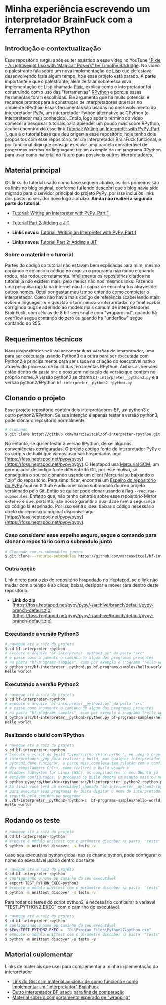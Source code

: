 # Minha experiência escrevendo um interpretador BrainFuck com a ferramenta RPython

## Introdução e contextualização

Esse repositório surgiu após eu ter assistido a esse vídeo no YouTune ["Pixie - A Lightweight Lisp with 'Magical' Powers" by Timothy Baldridge](https://www.youtube.com/watch?v=1AjhFZVfB9c&list=WL&index=2). No vídeo o palestrante fala sobre um nova implementação de [Lisp](https://pt.wikipedia.org/wiki/Lisp) que ele estava desenvolvendo fazia algum tempo, hoje esse projeto está parado. A parte importante é que o palestrante, além de falar sobre essa nova implementação de Lisp chamada [Pixie](https://pixielang.org/), explica como o interpretador foi construindo com o uso das "ferramentas" [RPython](https://rpython.readthedocs.io/en/latest/translation.html) e porque essas ferramentas foram escolhidas. Ele argumenta que há muito potencial e recursos prontos para a construção de interpretadores diversos no ambiente RPython. Essas ferramentas são usadas no desenvolvimento do interpretador [PyPy](https://www.pypy.org/), um interpretador Python alternativo ao CPython (o interpretador mais conhecido). Então, logo após o término do vídeo comecei a pesquisar tutoriais para aprender um pouco mais sobre RPython, acabei encontrando esse link [Tutorial: Writing an Interpreter with PyPy, Part 1](https://morepypy.blogspot.com/2011/04/tutorial-writing-interpreter-with-pypy.html), que é o tutorial base que deu origem a esse repositório, hoje tenho dois propósitos com esse repositório: ter um interpretador BrainFuck funcional, e por funcional digo que consiga executar uma parcela considerável de programas escritos na linguagem; ter um exemplo de um programa RPython para usar como material no futuro para possíveis outros interpretadores.

## Material principal

Os links do tutorial usado como base seguem abaixo, os dois primeiros são os links no blog original, conforme fui lendo descobri que o blog havia sido migrado para o servidor principal do projeto PyPy, por isso incluí os links dos posts no servidor novo logo a abaixo.
**Ainda não realizei a segunda parte do tutorial.**

* [Tutorial: Writing an Interpreter with PyPy, Part 1](https://morepypy.blogspot.com/2011/04/tutorial-writing-interpreter-with-pypy.html)
* [Tutorial Part 2: Adding a JIT](https://morepypy.blogspot.com/2011/04/tutorial-part-2-adding-jit.html)

* **Links novos:** [Tutorial: Writing an Interpreter with PyPy, Part 1](https://www.pypy.org/posts/2011/04/tutorial-writing-interpreter-with-pypy-3785910476193156295.html)
* **Links novos:** [Tutorial Part 2: Adding a JIT](https://www.pypy.org/posts/2011/04/tutorial-part-2-adding-jit-8121732841568309472.html)

### Sobre o material e o turorial

Partes do código do tutorial não estavam bem explicadas para mim, mesmo copiando e colando o código no arquivo o programa não rodou e quando rodou, não rodou corretamenta. Infelizmente os repositórios citados no tutorial já não existem mais, pelo menos não nos mesmos links. Fazendo uma pesquisa rápida na internet não fui capaz de encontrá-los através de outros nomes. Optei por gastar meu tempo entendo como completar o interpretador. Como não havia mais código de referência acabei lendo mais sobre a linguagem em questão e terminando o interpretador, no final acabei corrigindo bugs e aderindo ao modelo mais comum de interpretadores BrainFuck, com células de 8 bit sem sinal e com "wraparound", quando há overflow segue contando do zero ou quando ha "underflow" segue contando do 255.

## Requerimentos técnicos

Nesse repositório você vai encontrar duas versões do interpretador, uma para ser executada usando Python3 e a outra para ser executada com Python2 e principalmente para ser usada na criação do executável nativo atraves do processo de build das ferramentas RPython. Ambas as versões estão dentro da pasta `src` e possuem indicação da versão que contém no próprio nome. A versão python3 se chama `bf-interpreter__python3.py` e a versão python2/RPython `bf-interpreter__python2-rpython.py`

## Clonando o projeto

Esse projeto repositório contém dois interpretadores BF, um python3 e outro python2/RPython. Se sua intenção é apenas testar a versão python3, pode clonar o repositório normalmente.

```bash
# clonando
$ git clone https://github.com/marcoswitcel/bf-interpreter-rpython.git
```

No entanto, se quiser testar a versão RPython, deixei algumas conveniências configuradas. O projeto código fonte do interpretador PyPy e os scripts de build que vamos usar são hospedados aqui [https://foss.heptapod.net/pypy/pypy](https://foss.heptapod.net/pypy/pypy). O Heptapod usa [Mercurial SCM](https://www.mercurial-scm.org/), um gerenciador de código fonte diferente do Git, por este motivo, só conseguirá o source clonando usando um client [Mercurial](https://www.mercurial-scm.org/) ou baixando o ".zip" do repositório. Para simplificar, encontrei um [Espelho do repositório do PyPy](https://github.com/mozillazg/pypy) aqui no Github e adicionei como submodulo do meu projeto versionado pelo Git. Então se quiser pode clonar usando a flag `--recurse-submodules`. Enfatizo que, não tenho controle sobre esse repositório Mirror externo e que, portanto, não posso garantir a qualidade nem a segurança do código lá espelhado. Por isso seria o ideal baixar o código necessário direto do repositório original disponível aqui [https://foss.heptapod.net/pypy/pypy](https://foss.heptapod.net/pypy/pypy).

### Caso considerar esse espelho seguro, segue o comando para clonar o repositório com o submodulo junto

```bash
# Clonando com os submodulos juntos
$ git clone --recurse-submodules https://github.com/marcoswitcel/bf-interpreter-rpython.git
```

### Outra opção

Link direto para o zip do repositório hospedado no Heptapod, se o link não mudar com o tempo é só clicar, baixar, dezippar e mover para dentro deste repositório.

* **Link do zip** [https://foss.heptapod.net/pypy/pypy/-/archive/branch/default/pypy-branch-default.zip](https://foss.heptapod.net/pypy/pypy/-/archive/branch/default/pypy-branch-default.zip)

### Executando a versão Python3

```bash
# navegue até a raíz do projeto
$ cd bf-interpreter-rpython
# execute o arquivo "bf-interpreter__python3.py" da pasta "src"
# e passe como argumento o caminho de algum dos programas presentes
# na pasta "bf-programs-samples", como por exemplo o programa "hello-world.b"
$ python src/bf-interpreter__python3.py bf-programs-samples/hello-world.b
Hello world!

```

### Executando a versão Python2

```bash
# navegue até a raíz do projeto
$ cd bf-interpreter-rpython
# execute o arquivo "bf-interpreter__python3.py" da pasta "src"
# e passe como argumento o caminho de algum dos programas presentes
# na pasta "bf-programs-samples", como por exemplo o programa "hello-world.b"
$ python src/bf-interpreter__python2-rpython.py bf-programs-samples/hello-world.b
Hello world!

```

### Realizando o build com RPython

```bash
# navegue até a raíz do projeto
$ cd bf-interpreter-rpython
# Execute o script de build "pypy/rpython/bin/rpython", eu usei o próprio
# interpretador pypy para realizar o build, mas qualquer interpretador
# python2 deve funcionar, a parte mais complexa tem relação com a configuração
# dos compiladores C/C++, como realizei o build usando o
# Windows Subsystem for Linux (WSL), os compiladores no meu Ubuntu já
# estavam configurados. O processo de build demora um minuto mais ou menos
$ python pypy/rpython/bin/rpython src/bf-interpreter__python2-rpython.py
# Ao final você terá um executável chamado "bf-interpreter__python2-rpython-c"
# para executar seus programas BF basta digitar o nome do interpretador
# seguido pelo caminho do programa
$ ./bf-interpreter__python2-rpython-c  bf-programs-samples/hello-world.b
Hello world!

```

## Rodando os teste

```bash
# navegue até a raíz do projeto
$ cd bf-interpreter-rpython
# execute o módulo unittest com o parâmetro discober na pasta  "tests" e modo verboso
$ python -m unittest discover -s tests -v
```

Caso seu executável python global não se chame python, pode configurar o nome do executável usado dentro dos teste

```bash
# navegue até a raíz do projeto
$ cd bf-interpreter-rpython
# configurando o nome ou caminho do seu executável
$ export TEST_PYTHON_EXEC=python3
# execute o módulo unittest com o parâmetro discober na pasta  "tests" e modo verboso
$ python -m unittest discover -s tests -v

```

Para rodar os testes do script python2, é necessário configurar a variável "TEST_PYTHON2_EXEC" com o caminho do executável.

```powershell
# navegue até a raíz do projeto
$ cd bf-interpreter-rpython
# configurando o nome ou caminho do seu executável
$ $Env:TEST_PYTHON2_EXEC =  "D:\Program Files\Python27\python.exe"
# execute o módulo unittest com o parâmetro discober na pasta  "tests" e modo verboso
$ python -m unittest discover -s tests -v

```

## Material suplementar

Links de materiais que usei para complementar a minha implementação do interpretador

* [Link do Gist com material adicional de como funciona e como implementar um "interpretador" BrainFuck](https://gist.github.com/roachhd/dce54bec8ba55fb17d3a)
* [Outro interpretador BF usado para fins de comparação](https://github.com/joshhoughton/PyFuck/blob/master/pyfuck.py)
* [Material sobre o comportamento esperado de "wrapping"](https://www.reddit.com/r/brainfuck/comments/7o2bxx/what_does_wrapping_mean/)
